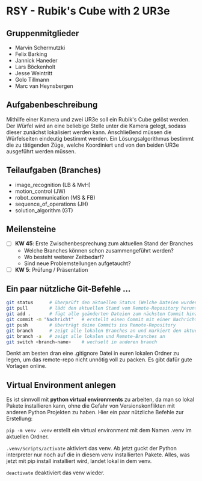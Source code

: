 # RSY - Rubik's Cube with 2 UR3e
## Gruppenmitglieder
- Marvin Schermutzki
- Felix Barking
- Jannick Haneder
- Lars Böckenholt
- Jesse Weintritt
- Golo Tillmann
- Marc van Heynsbergen
## Aufgabenbeschreibung
Mithilfe einer Kamera und zwei UR3e soll ein Rubik's Cube gelöst werden. Der Würfel wird an eine beliebige Stelle unter die Kamera gelegt, sodass dieser zunächst lokalisiert werden kann. Anschließend müssen die Würfelseiten eindeutig bestimmt werden. Ein Lösungsalgorithmus bestimmt die zu tätigenden Züge, welche Koordiniert und von den beiden UR3e ausgeführt werden müssen.
## Teilaufgaben (Branches)
- image_recognition (LB & MvH)
- motion_control (JW)
- robot_communication (MS & FB)
- sequence_of_operations (JH)
- solution_algorithm (GT)
## Meilensteine
- [ ] **KW 45**: Erste Zwischenbesprechung zum aktuellen Stand der Branches
    - Welche Branches können schon zusammengeführt werden?
    - Wo besteht weiterer Zeitbedarf?
    - Sind neue Problemstellungen aufgetaucht?
- [ ] **KW 5**: Prüfung / Präsentation
## Ein paar nützliche Git-Befehle ...
```bash
git status      # überprüft den aktuellen Status (Welche Dateien wurden geändert?)
git pull        # lädt den aktuellen Stand vom Remote-Repository herunter
git add .       # fügt alle geänderten Dateien zum nächsten Commit hinzu
git commit -m "Nachricht"   # erstellt einen Commit mit einer Nachricht (optional ergänzen)
git push        # überträgt deine Commits ins Remote-Repository
git branch      # zeigt alle lokalen Branches an und markiert den aktuellen
git branch -a   # zeigt alle lokalen und Remote-Branches an
git switch <branch-name>    # wechselt in anderen branch
```
Denkt am besten dran eine .gitignore Datei in euren lokalen Ordner zu legen, um das remote-repo nicht unnötig voll zu packen. Es gibt dafür gute Vorlagen online.
## Virtual Environment anlegen
Es ist sinnvoll mit **python virtual environments** zu arbeiten, da man so lokal Pakete installieren kann, ohne die Gefahr von Versionskonflikten mit anderen Python Projekten zu haben. Hier ein paar nützliche Befehle zur Erstellung:

```pip -m venv .venv``` erstellt ein virtual environment mit dem Namen .venv im aktuellen Ordner.

```.venv/Scripts/activate``` aktiviert das venv. Ab jetzt guckt der Python interpreter nur noch auf die in diesem venv installierten Pakete. Alles, was jetzt mit pip install installiert wird, landet lokal in dem venv.

```deactivate``` deaktiviert das venv wieder.
